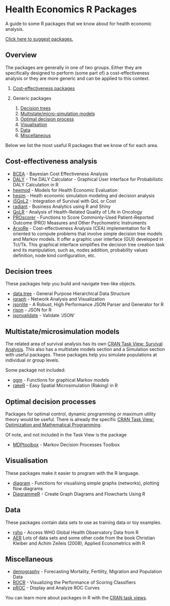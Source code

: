 
Health Economics R Packages
===========================

A guide to some R packages that we know about for health economic analysis.

[Click here to suggest packages.](https://github.com/n8thangreen/health_economics_R_packages/edit/master/README.Rmd)

Overview
--------

The packages are generally in one of two groups. Either they are specifically designed to perform (some part of) a cost-effectiveness analysis or they are more generic and can be applied to this context.

1.  [Cost-effectiveness packages](#cost-effectiveness-analysis)

1.  Generic packages
    1.  [Decision trees](#decision-trees) 
    2.  [Multistate/micro-simulation models](#multistatemicrosimulation-models)
    3.  [Optimal decision process](#optimal-decision-processes)
    4.  [Visualisation](#visualisation)
    5.  [Data](#data)
    6.  [Miscellaneous](#miscellaneous)

Below we list the most useful R packages that we know of for each area.


Cost-effectiveness analysis
---------------------------

-   [BCEA](https://cran.r-project.org/web/packages/BCEA/index.html) - Bayesian Cost Effectiveness Analysis
-   [DALY](https://cran.r-project.org/web/packages/DALY/index.html) - The DALY Calculator - Graphical User Interface for Probabilistic DALY Calculation in R
-   [heemod](https://cran.r-project.org/web/packages/heemod/index.html) - Models for Health Economic Evaluation
-   [hesim](http://innovationvalueinitiative.github.io/hesim/) - Heath economic simulation modeling and decision analysis 
-   [iSQoL2](http://sites.stat.sinica.edu.tw/isqol/) - Integration of Survival with QoL or Cost
-   [radiant](http://vnijs.github.io/radiant/) - Business Analytics using R and Shiny
-   [QoLR](https://cran.r-project.org/web/packages/QoLR/index.html) - Analysis of Health-Related Quality of Life in Oncology
-   [PROscorer](https://cran.rstudio.com/web/packages/PROscorer/index.html) - Functions to Score Commonly-Used Patient-Reported Outcome (PRO) Measures and Other Psychometric Instruments
-   [ArvoRe](http://arvore.r-forge.r-project.org/) - Cost-effectiveness Analysis (CEA) implementation for R oriented to compute problems that involve simple decision tree models and Markov models. It offer a graphic user interface (GUI) developed in Tcl/Tk. This graphical interface simplifies the decision tree creation task and its manipulation, such as, nodes addition, probability values definition, node kind configuration, etc.


Decision trees
--------------

These packages help you build and navigate tree-like objects.

-   [data.tree](https://cran.r-project.org/web/packages/data.tree/index.html) - General Purpose Hierarchical Data Structure
-   [igraph](https://cran.r-project.org/web/packages/igraph/index.html) - Network Analysis and Visualization
-   [jsonlite](https://cran.r-project.org/web/packages/jsonlite/index.html) - A Robust, High Performance JSON Parser and Generator for R
-   [rjson](https://cran.r-project.org/web/packages/rjson/index.html) - JSON for R
-   [jsonvalidate](https://github.com/hadley/dplyr) - Validate 'JSON'


Multistate/microsimulation models
----------------------------------

The related area of survival analysis has its own [CRAN Task View: Survival Analysis](https://cran.r-project.org/web/views/Survival.html).
This also has a multistate models section and a Simulation section with useful packages.
These packages help you simulate populations at individual or group levels.

Some package not included:

-   [ggm](https://cran.r-project.org/web/packages/ggm/index.html) - Functions for graphical Markov models
-   [rakeR](https://cran.r-project.org/web/packages/rakeR/index.html) - Easy Spatial Microsimulation (Raking) in R



Optimal decision processes
--------------------------

Packages for optimal control, dynamic programming or maximum utility theory would be useful. There is already the specific [CRAN Task View: Optimization and Mathematical Programming](https://cran.r-project.org/web/views/Optimization.html).

Of note, and not included in the Task View is the package

-   [MDPtoolbox](https://cran.r-project.org/web/packages/MDPtoolbox/index.html) - Markov Decision Processes Toolbox


Visualisation
-------------

These packages make it easier to program with the R language.

-   [diagram](https://cran.r-project.org/web/packages/diagram/index.html) - Functions for visualising simple graphs (networks), plotting flow diagrams
-   [DiagrammeR](https://cran.r-project.org/web/packages/DiagrammeR/index.html) - Create Graph Diagrams and Flowcharts Using R


Data
----

These packages contain data sets to use as training data or toy examples.

-   [rgho](https://github.com/hadley/babynames) - Access WHO Global Health Observatory Data from R
-   [AER](https://cran.r-project.org/web/packages/AER/index.html) Lots of data sets and some other code from the book Christian Kleiber and Achim Zeileis (2008), Applied Econometrics with R


Miscellaneous
-------------

- [demography](https://www.rdocumentation.org/packages/demography/versions/1.20) - Forecasting Mortality, Fertility, Migration and Population Data
- [ROCR](https://cran.r-project.org/web/packages/ROCR/index.html) - Visualizing the Performance of Scoring Classifiers
- [pROC](https://cran.r-project.org/web/packages/pROC/index.html) - Display and Analyze ROC Curves

You can learn more about packages in R with the [CRAN task views](https://cran.r-project.org/web/views/).
